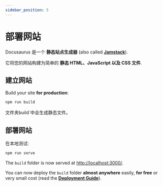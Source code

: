 ```yaml
---
sidebar_position: 5
---
```


# 部署网站

Docusaurus 是一个 **静态站点生成器** (also called **[Jamstack](https://jamstack.org/)**).

它将您的网站构建为简单的 **静态 HTML、JavaScript 以及 CSS 文件**.

## 建立网站

Build your site **for production**:

```bash
npm run build
```

文件夹build`中会生成静态文件。

## 部署网站

在本地测试:

```bash
npm run serve
```

The `build` folder is now served at [http://localhost:3000/](http://localhost:3000/).

You can now deploy the `build` folder **almost anywhere** easily, **for free** or very small cost (read the **[Deployment Guide](https://docusaurus.io/docs/deployment)**).
